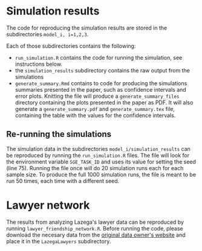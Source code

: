 # Simulation results

The code for reproducing the simulation results are stored in the subdirectories `model_i, i=1,2,3`.

Each of those subdirectories contains the following:

- `run_simulation.R` contains the code for running the simulation, see instructions below.
- the `simulation_results` subdirectory contains the raw output from the simulations
- `generate_summary.Rmd` contains to code for producing the simulations summaries presented in the paper, such as confidence intervals and error plots. Knitting the file will produce a `generate_summary_files` directory containing the plots presented in the paper as PDF. It will also generate a `generate_summary.pdf` and `generate_summary.tex` file, containing the table with the values for the confidence intervals.

## Re-running the simulations

The simulation data in the subdirectories `model_i/simulation_results` can be reproduced by running the `run_simulation.R` files. The file will look for the environment variable `SGE_TASK_ID` and uses its value for setting the seed (line 75). Running the file once will do 20 simulation runs each for each sample size. To produce the full 1000 simulation runs, the file is meant to be run 50 times, each time with a different seed.

# Lawyer network

The results from analyzing Lazega's lawyer data can be reproduced by running `lawyer_friendship_network.R`. Before running the code, please download the necesary data from the [original data owner's website](https://www.stats.ox.ac.uk/~snijders/siena/Lazega_lawyers_data.htm) and place it in the `LazegaLawyers` subdirectory.